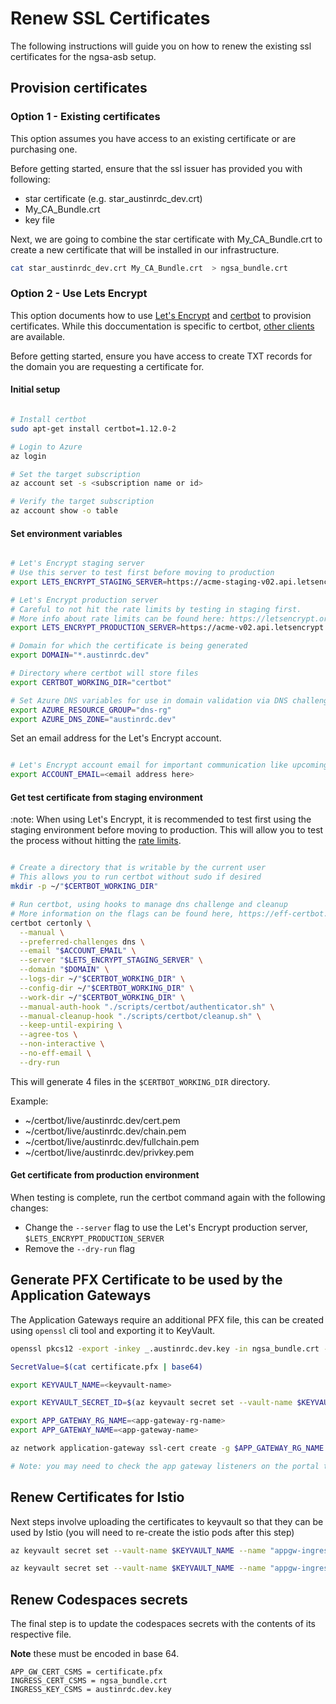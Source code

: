 # Renew SSL Certificates

The following instructions will guide you on how to renew  the existing ssl certificates for the ngsa-asb setup.

## Provision certificates

### Option 1 - Existing certificates

This option assumes you have access to an existing certificate or are purchasing one.

Before getting started, ensure that the ssl issuer has provided you with following:

- star certificate (e.g. star_austinrdc_dev.crt)
- My_CA_Bundle.crt
- key file

Next, we are going to combine the star certificate with My_CA_Bundle.crt to create a new certificate that will be installed in our infrastructure.

``` bash
cat star_austinrdc_dev.crt My_CA_Bundle.crt  > ngsa_bundle.crt
```

### Option 2 - Use Lets Encrypt

This option documents how to use [Let's Encrypt](https://letsencrypt.org/) and [certbot](https://certbot.eff.org/docs/) to provision certificates. While this doccumentation is specific to certbot, [other clients](https://letsencrypt.org/docs/client-options/) are available.

Before getting started, ensure you have access to create TXT records for the domain you are requesting a certificate for.

#### Initial setup

```bash

# Install certbot
sudo apt-get install certbot=1.12.0-2

# Login to Azure
az login

# Set the target subscription
az account set -s <subscription name or id>

# Verify the target subscription
az account show -o table

```

#### Set environment variables

```bash

# Let's Encrypt staging server
# Use this server to test first before moving to production
export LETS_ENCRYPT_STAGING_SERVER=https://acme-staging-v02.api.letsencrypt.org/directory

# Let's Encrypt production server
# Careful to not hit the rate limits by testing in staging first.
# More info about rate limits can be found here: https://letsencrypt.org/docs/rate-limits/
export LETS_ENCRYPT_PRODUCTION_SERVER=https://acme-v02.api.letsencrypt.org/directory

# Domain for which the certificate is being generated
export DOMAIN="*.austinrdc.dev"

# Directory where certbot will store files
export CERTBOT_WORKING_DIR="certbot"

# Set Azure DNS variables for use in domain validation via DNS challenge
export AZURE_RESOURCE_GROUP="dns-rg"
export AZURE_DNS_ZONE="austinrdc.dev"

```

Set an email address for the Let's Encrypt account.

```bash

# Let's Encrypt account email for important communication like upcoming certificate expiration
export ACCOUNT_EMAIL=<email address here>

```

#### Get test certificate from staging environment

:note: When using Let's Encrypt, it is recommended to test first using the staging environment before moving to production. This will allow you to test the process without hitting the [rate limits](https://letsencrypt.org/docs/rate-limits/).

```bash

# Create a directory that is writable by the current user
# This allows you to run certbot without sudo if desired
mkdir -p ~/"$CERTBOT_WORKING_DIR"

# Run certbot, using hooks to manage dns challenge and cleanup
# More information on the flags can be found here, https://eff-certbot.readthedocs.io/en/stable/using.html#certbot-command-line-options
certbot certonly \
  --manual \
  --preferred-challenges dns \
  --email "$ACCOUNT_EMAIL" \
  --server "$LETS_ENCRYPT_STAGING_SERVER" \
  --domain "$DOMAIN" \
  --logs-dir ~/"$CERTBOT_WORKING_DIR" \
  --config-dir ~/"$CERTBOT_WORKING_DIR" \
  --work-dir ~/"$CERTBOT_WORKING_DIR" \
  --manual-auth-hook "./scripts/certbot/authenticator.sh" \
  --manual-cleanup-hook "./scripts/certbot/cleanup.sh" \
  --keep-until-expiring \
  --agree-tos \
  --non-interactive \
  --no-eff-email \
  --dry-run

```

This will generate 4 files in the `$CERTBOT_WORKING_DIR` directory.

Example:

- ~/certbot/live/austinrdc.dev/cert.pem
- ~/certbot/live/austinrdc.dev/chain.pem
- ~/certbot/live/austinrdc.dev/fullchain.pem
- ~/certbot/live/austinrdc.dev/privkey.pem

#### Get certificate from production environment

When testing is complete, run the certbot command again with the following changes:

- Change the `--server` flag to use the Let's Encrypt production server, `$LETS_ENCRYPT_PRODUCTION_SERVER`
- Remove the `--dry-run` flag

## Generate PFX Certificate to be used by the Application Gateways

The Application Gateways require an additional PFX file, this can be created using `openssl` cli tool and exporting it to KeyVault.

``` bash
openssl pkcs12 -export -inkey _.austinrdc.dev.key -in ngsa_bundle.crt -out certificate.pfx

SecretValue=$(cat certificate.pfx | base64)

export KEYVAULT_NAME=<keyvault-name>

export KEYVAULT_SECRET_ID=$(az keyvault secret set --vault-name $KEYVAULT_NAME --name sslcert --value ${SecretValue} --query id -o tsv)

export APP_GATEWAY_RG_NAME=<app-gateway-rg-name>
export APP_GATEWAY_NAME=<app-gateway-name>

az network application-gateway ssl-cert create -g $APP_GATEWAY_RG_NAME --gateway-name $APP_GATEWAY_NAME -n $APP_GATEWAY_NAME-ssl-certificate-austinrdc --key-vault-secret-id $KEYVAULT_SECRET_ID

# Note: you may need to check the app gateway listeners on the portal to ensure the change was reflected.
```

## Renew Certificates for Istio

Next steps involve uploading the certificates to keyvault so that they can be used by Istio (you will need to re-create the istio pods after this step)

``` bash
az keyvault secret set --vault-name $KEYVAULT_NAME --name "appgw-ingress-internal-aks-ingress-tls" --file "ngsa_bundle.crt"

az keyvault secret set --vault-name $KEYVAULT_NAME --name "appgw-ingress-internal-aks-ingress-key" --file "_.austinrdc.dev.key"
```

## Renew Codespaces secrets

The final step is to update the codespaces secrets with the contents of its respective file.

**Note** these must be encoded in base 64.

```text
APP_GW_CERT_CSMS = certificate.pfx
INGRESS_CERT_CSMS = ngsa_bundle.crt
INGRESS_KEY_CSMS = austinrdc.dev.key
```
